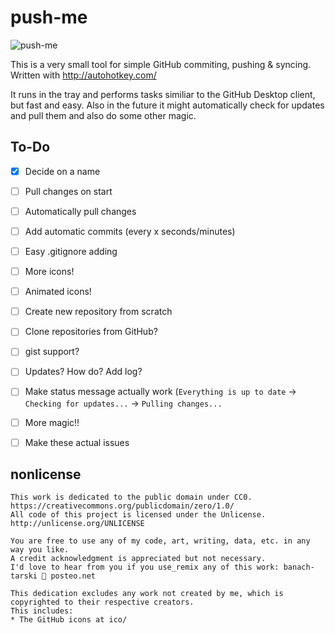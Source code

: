 ﻿# push-me

![push-me](https://cloud.githubusercontent.com/assets/2915643/12209620/8090325c-b654-11e5-9e39-39b4c5da2882.png)

This is a very small tool for simple GitHub commiting, pushing & syncing.
Written with http://autohotkey.com/

It runs in the tray and performs tasks similiar to the GitHub Desktop client, but fast and easy.
Also in the future it might automatically check for updates and pull them and also do some other magic.

## To-Do

- [x] Decide on a name

- [ ] Pull changes on start

- [ ] Automatically pull changes

- [ ] Add automatic commits (every x seconds/minutes)

- [ ] Easy .gitignore adding

- [ ] More icons!

- [ ] Animated icons!

- [ ] Create new repository from scratch

- [ ] Clone repositories from GitHub?

- [ ] gist support?

- [ ] Updates? How do? Add log?

- [ ] Make status message actually work (`Everything is up to date` → `Checking for updates...` → `Pulling changes...`

- [ ] More magic!!

- [ ] Make these actual issues

## nonlicense

```
This work is dedicated to the public domain under CC0. https://creativecommons.org/publicdomain/zero/1.0/  
All code of this project is licensed under the Unlicense. http://unlicense.org/UNLICENSE
 
You are free to use any of my code, art, writing, data, etc. in any way you like.  
A credit acknowledgment is appreciated but not necessary.
I'd love to hear from you if you use_remix any of this work: banach-tarski 📧 posteo.net
 
This dedication excludes any work not created by me, which is copyrighted to their respective creators.  
This includes:  
* The GitHub icons at ico/
```
